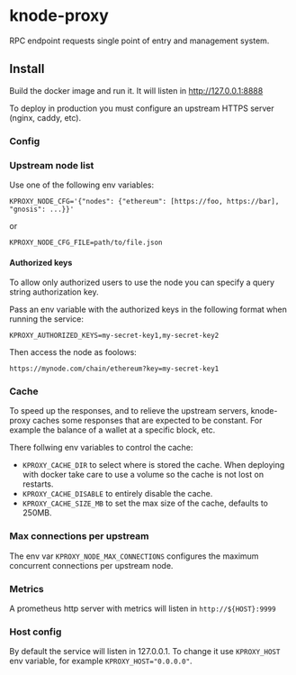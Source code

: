 # knode-proxy

RPC endpoint requests single point of entry and management system.

## Install

Build the docker image and run it. It will listen in http://127.0.0.1:8888

To deploy in production you must configure an upstream HTTPS server (nginx, caddy, etc).

### Config

### Upstream node list

Use one of the following env variables:

`KPROXY_NODE_CFG='{"nodes": {"ethereum": [https://foo, https://bar], "gnosis": ...}}'`

or

`KPROXY_NODE_CFG_FILE=path/to/file.json`

#### Authorized keys

To allow only authorized users to use the node you can specify a query string
authorization key.

Pass an env variable with the authorized keys in the following format when running the service:

`KPROXY_AUTHORIZED_KEYS=my-secret-key1,my-secret-key2`

Then access the node as foolows:

`https://mynode.com/chain/ethereum?key=my-secret-key1`

### Cache

To speed up the responses, and to relieve the upstream servers, knode-proxy caches some responses that
are expected to be constant. For example the balance of a wallet at a specific block, etc.

There follwing env variables to control the cache:

* `KPROXY_CACHE_DIR` to select where is stored the cache.
When deploying with docker take care to use a volume so the cache is not lost on restarts.
* `KPROXY_CACHE_DISABLE` to entirely disable the cache.
* `KPROXY_CACHE_SIZE_MB` to set the max size of the cache, defaults to 250MB.

### Max connections per upstream

The env var `KPROXY_NODE_MAX_CONNECTIONS` configures the maximum concurrent connections per
upstream node.

### Metrics

A prometheus http server with metrics will listen in `http://${HOST}:9999`

### Host config

By default the service will listen in 127.0.0.1.
To change it use `KPROXY_HOST` env variable, for example `KPROXY_HOST="0.0.0.0"`.